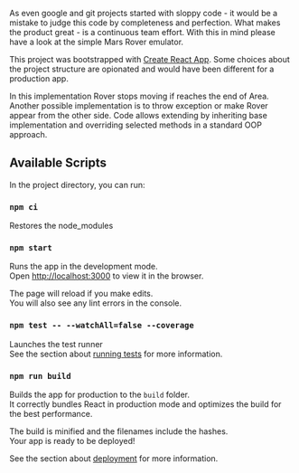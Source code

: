 As even google and git projects started with sloppy code - it would be a mistake to judge this code by completeness and perfection. What makes the product great - is a continuous team effort. With this in mind please have a look at the simple Mars Rover emulator.

This project was bootstrapped with [Create React App](https://github.com/facebook/create-react-app). Some choices about the project structure are opionated and would have been different for a production app.

In this implementation Rover stops moving if reaches the end of Area. Another possible implementation is to throw exception or make Rover appear from the other side. Code allows extending by inheriting base implementation and overriding selected methods in a standard OOP approach.

## Available Scripts

In the project directory, you can run:

### `npm ci`

Restores the node_modules

### `npm start`

Runs the app in the development mode.<br />
Open [http://localhost:3000](http://localhost:3000) to view it in the browser.

The page will reload if you make edits.<br />
You will also see any lint errors in the console.

### `npm test -- --watchAll=false --coverage`

Launches the test runner <br />
See the section about [running tests](https://facebook.github.io/create-react-app/docs/running-tests) for more information.

### `npm run build`

Builds the app for production to the `build` folder.<br />
It correctly bundles React in production mode and optimizes the build for the best performance.

The build is minified and the filenames include the hashes.<br />
Your app is ready to be deployed!

See the section about [deployment](https://facebook.github.io/create-react-app/docs/deployment) for more information.

